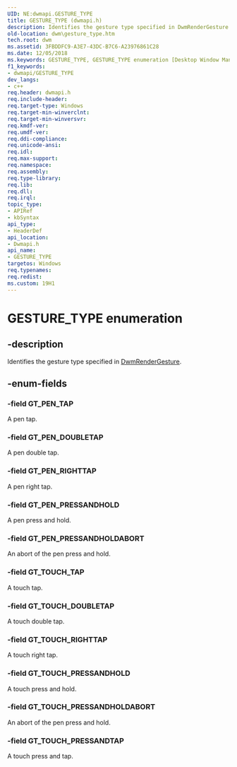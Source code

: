 ```yaml
---
UID: NE:dwmapi.GESTURE_TYPE
title: GESTURE_TYPE (dwmapi.h)
description: Identifies the gesture type specified in DwmRenderGesture.
old-location: dwm\gesture_type.htm
tech.root: dwm
ms.assetid: 3FBDDFC9-A3E7-43DC-B7C6-A23976861C28
ms.date: 12/05/2018
ms.keywords: GESTURE_TYPE, GESTURE_TYPE enumeration [Desktop Window Manager], GT_PEN_DOUBLETAP, GT_PEN_PRESSANDHOLD, GT_PEN_PRESSANDHOLDABORT, GT_PEN_RIGHTTAP, GT_PEN_TAP, GT_TOUCH_DOUBLETAP, GT_TOUCH_PRESSANDHOLD, GT_TOUCH_PRESSANDHOLDABORT, GT_TOUCH_PRESSANDTAP, GT_TOUCH_RIGHTTAP, GT_TOUCH_TAP, dwm.gesture_type, dwmapi/GESTURE_TYPE, dwmapi/GT_PEN_DOUBLETAP, dwmapi/GT_PEN_PRESSANDHOLD, dwmapi/GT_PEN_PRESSANDHOLDABORT, dwmapi/GT_PEN_RIGHTTAP, dwmapi/GT_PEN_TAP, dwmapi/GT_TOUCH_DOUBLETAP, dwmapi/GT_TOUCH_PRESSANDHOLD, dwmapi/GT_TOUCH_PRESSANDHOLDABORT, dwmapi/GT_TOUCH_PRESSANDTAP, dwmapi/GT_TOUCH_RIGHTTAP, dwmapi/GT_TOUCH_TAP
f1_keywords:
- dwmapi/GESTURE_TYPE
dev_langs:
- c++
req.header: dwmapi.h
req.include-header: 
req.target-type: Windows
req.target-min-winverclnt: 
req.target-min-winversvr: 
req.kmdf-ver: 
req.umdf-ver: 
req.ddi-compliance: 
req.unicode-ansi: 
req.idl: 
req.max-support: 
req.namespace: 
req.assembly: 
req.type-library: 
req.lib: 
req.dll: 
req.irql: 
topic_type:
- APIRef
- kbSyntax
api_type:
- HeaderDef
api_location:
- Dwmapi.h
api_name:
- GESTURE_TYPE
targetos: Windows
req.typenames: 
req.redist: 
ms.custom: 19H1
---
```


# GESTURE_TYPE enumeration


## -description


Identifies the gesture type specified in <a href="https://docs.microsoft.com/windows/desktop/api/dwmapi/nf-dwmapi-dwmrendergesture">DwmRenderGesture</a>.


## -enum-fields




### -field GT_PEN_TAP

A pen tap.


### -field GT_PEN_DOUBLETAP

A pen double tap.


### -field GT_PEN_RIGHTTAP

A pen right tap.


### -field GT_PEN_PRESSANDHOLD

A pen press and hold.


### -field GT_PEN_PRESSANDHOLDABORT

An abort of the pen press and hold.


### -field GT_TOUCH_TAP

A touch tap.


### -field GT_TOUCH_DOUBLETAP

A touch double tap.


### -field GT_TOUCH_RIGHTTAP

A touch right tap.


### -field GT_TOUCH_PRESSANDHOLD

A touch press and hold.


### -field GT_TOUCH_PRESSANDHOLDABORT

An abort of the pen press and hold.


### -field GT_TOUCH_PRESSANDTAP

A touch press and tap.

